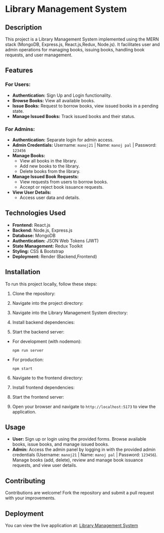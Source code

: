 # Library Management System

## Description
This project is a Library Management System implemented using the MERN stack (MongoDB, Express.js, React.js,Redux, Node.js). It facilitates user and admin operations for managing books, issuing books, handling book requests, and user management.

## Features

### For Users:
- **Authentication:** Sign Up and Login functionality.
- **Browse Books:** View all available books.
- **Issue Books:** Request to borrow books, view issued books in a pending state.
- **Manage Issued Books:** Track issued books and their status.

### For Admins:
- **Authentication:** Separate login for admin access.
- **Admin Credentials:** Username: `manoj21` | Name: `manoj pal` | Password: `123456`
- **Manage Books:**
  - View all books in the library.
  - Add new books to the library.
  - Delete books from the library.
- **Manage Issued Book Requests:**
  - View requests from users to borrow books.
  - Accept or reject book issuance requests.
- **View User Details:**
  - Access user data and details.

## Technologies Used
- **Frontend:** React.js
- **Backend:** Node.js, Express.js
- **Database:** MongoDB
- **Authentication:** JSON Web Tokens (JWT)
- **State Management:** Redux Toolkit
- **Styling:** CSS & Bootstrap
- **Deployment:** Render (Backend,Frontend)


## Installation
To run this project locally, follow these steps:

1. Clone the repository:

2. Navigate into the project directory:

3. Navigate into the Library Management System directory:

4. Install backend dependencies:

5. Start the backend server:
- For development (with nodemon):
  ```
  npm run server
  ```
- For production:
  ```
  npm start
  ```
6. Navigate to the frontend directory:

7. Install frontend dependencies:

8. Start the frontend server:

9. Open your browser and navigate to `http://localhost:5173` to view the application.

## Usage
- **User:** Sign up or login using the provided forms. Browse available books, issue books, and manage issued books.
- **Admin:** Access the admin panel by logging in with the provided admin credentials (Username: `manoj21` | Name: `manoj pal` | Password: `123456`). Manage books (add, delete), review and manage book issuance requests, and view user details.

## Contributing
Contributions are welcome! Fork the repository and submit a pull request with your improvements.

## Deployment
You can view the live application at: [Library Management System](https://demo-library-9x20.onrender.com)



